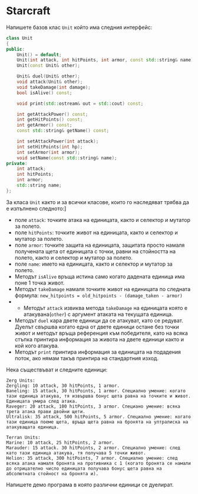 # Starcraft

Напишете базов клас `Unit` който има следния интерфейс:

```cpp
class Unit
{
public:
	Unit() = default;
	Unit(int attack, int hitPoints, int armor, const std::string& name);
	Unit(const Unit& other);

	Unit& duel(Unit& other);
	void attack(Unit& other);
	void takeDamage(int damage);
	bool isAlive() const;

	void print(std::ostream& out = std::cout) const;

	int getAttackPower() const;
	int getHitPoints() const;
	int getArmor() const;
	const std::string& getName() const;

	int setAttackPower(int attack);
	int setHitPoints(int hp);
	int setArmor(int armor);
	void setName(const std::string& name);
private:
	int attack;
	int hitPoints;
	int armor;
	std::string name;
};
```
За класа `Unit` както и за всички класове, които го наследяват трябва да е изпълнено следното:]
- поле `attack`: точките атака на единицата, както и селектор и мутатор за полето.
- поле `hitPoints`: точките живот на единицата, както и селектор и мутатор за полето.
- поле `armor`: точките защита на единицата, защитата просто намаля получената щета от единицата с точки, равни на стойността на полето, както и селектор и мутатор за полето.
- поле `name`: името на единицата, както и селектор и мутатор за полето.
- Методът `isAlive` връща истина само когато дадената единица има поне 1 точка живот.
- Методът `takeDamage` намаля точките живот на единицата по следната формула: `new_hitpoints = old_hitpoints - (damage_taken - armor)`
- - Методът `attack` извиква метода `takeDamage` на единицата която е атакувана(`other`) с аргумент атаката на текущата единица.
- Методът `duel` кара двете единици да се атакуват, като се редуват. Дуелът свършва когато една от двете единици остане без точки живот и методът връща референция към победителя, като на всяка стъпка принтира информация за живота на двете единици както и кой кого атакува.
- Методът `print` принтира информация за единицата на подадения поток, ако нямам такъв принтира на стандартния изход.

Нека съществъват и следните единици:

```
Zerg Units:
Zergling: 10 attack, 30 hitPoints, 1 armor.
Baneling: 15 attack, 30 hitPoints, 1 armor. Специално умение: когато тази единица атакува, тя извършва бонус щета равна на точките и живот. Единицата умира след атака.
Raveger: 20 attack, 100 hitPoints, 3 armor. Специано умение: всяка трета атака прави двойни щети.
Ultralisk: 35 attack, 500 hitPoints, 5 armor. Специално умение: когато тази единица поеме щета, връща щета равна на бронята на ултралиска на атакуващата единица.

Terran Units:
Marine: 10 attack, 25 hitPoints, 2 armor.
Marauder: 15 attack. 30 hitPoints, 2 armor. Специално умение: след като тази единица атакува, тя получава 5 точки живот.
Helion: 35 attack, 300 hitPoints, 7 armor. Специално умение: след всяка атака намаля бронята на противника с 1 (когато бронята се намали до отрицателно число единицата получава бонус щета равна на абсолютната стойност на бронята и).
```

Напишете демо програма в която различни единици се дуелират.

